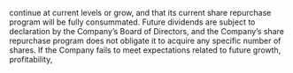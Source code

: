 continue at current levels or grow, and that its current share repurchase program will be fully consummated. Future dividends are
subject to declaration by the Company’s Board of Directors, and the Company’s share repurchase program does not obligate it
to  acquire  any  specific  number  of  shares.  If  the  Company  fails  to  meet  expectations  related  to  future  growth,  profitability,